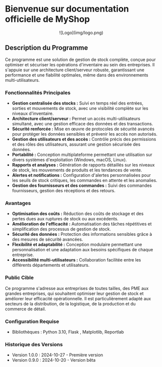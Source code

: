 # Bienvenue sur documentation officielle de MyShop

<center>
    ![Logo](img/logo.png)
</center>

## Description du Programme

Ce programme est une solution de gestion de stock complète, conçue pour optimiser et sécuriser les opérations d'inventaire au sein des entreprises. Il s'appuie sur une architecture client/serveur robuste, garantissant une performance et une fiabilité optimales, même dans des environnements multi-utilisateurs.

### Fonctionnalités Principales

* **Gestion centralisée des stocks :** Suivi en temps réel des entrées, sorties et mouvements de stock, avec une visibilité complète sur les niveaux d'inventaire.
* **Architecture client/serveur :** Permet un accès multi-utilisateurs simultané, avec une gestion efficace des données et des transactions.
* **Sécurité renforcée :** Mise en œuvre de protocoles de sécurité avancés pour protéger les données sensibles et prévenir les accès non autorisés.
* **Gestion des utilisateurs et des accès :** Contrôle précis des permissions et des rôles des utilisateurs, assurant une gestion sécurisée des données.
* **Portabilité :** Conception multiplateforme permettant une utilisation sur divers systèmes d'exploitation (Windows, macOS, Linux).
* **Rapports et analyses :** Génération de rapports détaillés sur les niveaux de stock, les mouvements de produits et les tendances de vente.
* **Alertes et notifications :** Configuration d'alertes personnalisées pour les seuils de stock critiques, les commandes en attente et les anomalies.
* **Gestion des fournisseurs et des commandes :** Suivi des commandes fournisseurs, gestion des réceptions et des retours.

### Avantages

* **Optimisation des coûts :** Réduction des coûts de stockage et des pertes dues aux ruptures de stock ou aux excédents.
* **Amélioration de l'efficacité :** Automatisation des tâches répétitives et simplification des processus de gestion de stock.
* **Sécurité des données :** Protection des informations sensibles grâce à des mesures de sécurité avancées.
* **Flexibilité et adaptabilité :** Conception modulaire permettant une personnalisation et une adaptation aux besoins spécifiques de chaque entreprise.
* **Accessibilité multi-utilisateurs :** Collaboration facilitée entre les différents départements et utilisateurs.

### Public Cible

Ce programme s'adresse aux entreprises de toutes tailles, des PME aux grandes entreprises, qui souhaitent optimiser leur gestion de stock et améliorer leur efficacité opérationnelle. Il est particulièrement adapté aux secteurs de la distribution, de la logistique, de la production et du commerce de détail.


### Configuration Requise

* Bibliothèques : Python 3.10, Flask , Matplotlib, Reportlab

### Historique des Versions

* Version 1.0.0 : 2024-10-27 - Première version
* Version 0.9.0 : 2024-10-20 - Version bêta

